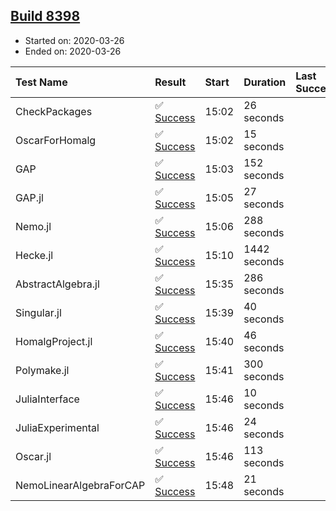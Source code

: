 ## [Build 8398](https://oscarci.mathematik.uni-kl.de/job/oscar/8398/)

* Started on: 2020-03-26
* Ended on: 2020-03-26

| Test Name    | Result | Start | Duration | Last Success | First Failure |
|:-------------|:-------|:------|:---------|:-------------|:--------------|
| CheckPackages | ✅ [Success](https://oscarci.mathematik.uni-kl.de/job/oscar/8398/artifact/logs/build-8398/CheckPackages.log) | 15:02 | 26 seconds |  |  |
| OscarForHomalg | ✅ [Success](https://oscarci.mathematik.uni-kl.de/job/oscar/8398/artifact/logs/build-8398/OscarForHomalg.log) | 15:02 | 15 seconds |  |  |
| GAP | ✅ [Success](https://oscarci.mathematik.uni-kl.de/job/oscar/8398/artifact/logs/build-8398/GAP.log) | 15:03 | 152 seconds |  |  |
| GAP.jl | ✅ [Success](https://oscarci.mathematik.uni-kl.de/job/oscar/8398/artifact/logs/build-8398/GAP.jl.log) | 15:05 | 27 seconds |  |  |
| Nemo.jl | ✅ [Success](https://oscarci.mathematik.uni-kl.de/job/oscar/8398/artifact/logs/build-8398/Nemo.jl.log) | 15:06 | 288 seconds |  |  |
| Hecke.jl | ✅ [Success](https://oscarci.mathematik.uni-kl.de/job/oscar/8398/artifact/logs/build-8398/Hecke.jl.log) | 15:10 | 1442 seconds |  |  |
| AbstractAlgebra.jl | ✅ [Success](https://oscarci.mathematik.uni-kl.de/job/oscar/8398/artifact/logs/build-8398/AbstractAlgebra.jl.log) | 15:35 | 286 seconds |  |  |
| Singular.jl | ✅ [Success](https://oscarci.mathematik.uni-kl.de/job/oscar/8398/artifact/logs/build-8398/Singular.jl.log) | 15:39 | 40 seconds |  |  |
| HomalgProject.jl | ✅ [Success](https://oscarci.mathematik.uni-kl.de/job/oscar/8398/artifact/logs/build-8398/HomalgProject.jl.log) | 15:40 | 46 seconds |  |  |
| Polymake.jl | ✅ [Success](https://oscarci.mathematik.uni-kl.de/job/oscar/8398/artifact/logs/build-8398/Polymake.jl.log) | 15:41 | 300 seconds |  |  |
| JuliaInterface | ✅ [Success](https://oscarci.mathematik.uni-kl.de/job/oscar/8398/artifact/logs/build-8398/JuliaInterface.log) | 15:46 | 10 seconds |  |  |
| JuliaExperimental | ✅ [Success](https://oscarci.mathematik.uni-kl.de/job/oscar/8398/artifact/logs/build-8398/JuliaExperimental.log) | 15:46 | 24 seconds |  |  |
| Oscar.jl | ✅ [Success](https://oscarci.mathematik.uni-kl.de/job/oscar/8398/artifact/logs/build-8398/Oscar.jl.log) | 15:46 | 113 seconds |  |  |
| NemoLinearAlgebraForCAP | ✅ [Success](https://oscarci.mathematik.uni-kl.de/job/oscar/8398/artifact/logs/build-8398/NemoLinearAlgebraForCAP.log) | 15:48 | 21 seconds |  |  |
